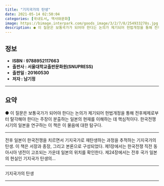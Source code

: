 ```yaml
---
title: "기지국가의 탄생"
date: 2021-05-14 02:50:04
categories: [국내도서, 역사와문화]
image: https://bimage.interpark.com/goods_image/3/2/7/8/254933278s.jpg
description: ● 이 질문은 보통국가가 되어야 한다는 논의가 제기되어 헌법개정을 통해 전후체제로부터 탈각해야 한다는 주장이 분출하는 일본의 현재를 이해하는 데 핵심적이다. 한국전쟁 시기의 일본을 연구하는 이 책은 이 물음에 대한 탐구다.
---
```


## **정보**

- **ISBN : 9788952117663**
- **출판사 : 서울대학교출판문화원(SNUPRESS)**
- **출판일 : 20160530**
- **저자 : 남기정**

------



## **요약**

●  이 질문은 보통국가가 되어야 한다는 논의가 제기되어 헌법개정을 통해 전후체제로부터 탈각해야 한다는 주장이 분출하는 일본의 현재를 이해하는 데 핵심적이다. 한국전쟁 시기의 일본을 연구하는 이 책은 이 물음에 대한 탐구다.

------

전후 일본이 한국전쟁을 치르면서 기지국가로 재탄생하는 과정을 추적하는 기지국가의 탄생. 이 책은 서장과 종장, 그리고 본론으로 구성되었다. 제1장에서는 한국전쟁 직전 동아시아 냉전이 고조되는 가운데 일본의 위치를 확인한다. 제24장에서는 전후 국가 일본의 현실인 기지국가 탄생의... 

------


기지국가의 탄생 

------


